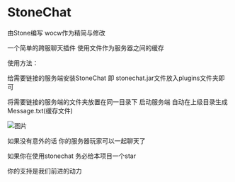 # StoneChat
由Stone编写 wocw作为精简与修改


一个简单的跨服聊天插件 使用文件作为服务器之间的缓存


使用方法：


给需要链接的服务端安装StoneChat 即 stonechat.jar文件放入plugins文件夹即可


将需要链接的服务端的文件夹放置在同一目录下 启动服务端 自动在上级目录生成Message.txt(缓存文件)


![图片](https://user-images.githubusercontent.com/102303655/182202128-2d276787-45d7-49bf-8aa7-b7d2d88f2610.png)


如果没有意外的话 你的服务器玩家可以一起聊天了


如果你在使用stonechat 务必给本项目一个star


你的支持是我们前进的动力
